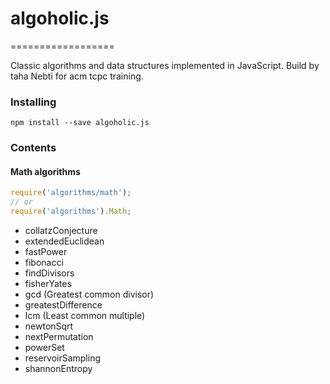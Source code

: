 # algoholic.js
==================

Classic algorithms and data structures implemented in JavaScript. Build by taha Nebti for acm tcpc training.


### Installing
```
npm install --save algoholic.js
```

### Contents

#### Math algorithms

```javascript
require('algorithms/math');
// or
require('algorithms').Math;
```
* collatzConjecture
* extendedEuclidean
* fastPower
* fibonacci
* findDivisors
* fisherYates
* gcd (Greatest common divisor)
* greatestDifference
* lcm (Least common multiple)
* newtonSqrt
* nextPermutation
* powerSet
* reservoirSampling
* shannonEntropy 

